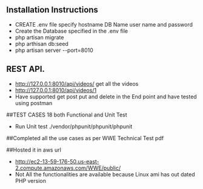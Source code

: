 

## Installation Instructions


- CREATE .env file specify hostname DB Name user name and password
- Create the Database specified in the .env file
- php artisan migrate
- php arthisan db:seed
- php artisan server --port=8010


## REST API. 
 - http://127.0.0.1:8010/api/videos/ get all the videos
 - http://127.0.0.1:8010/api/videos/1
 - Have supported get post put and delete in the End point and have tested using postman

##TEST CASES 18 both Functional and Unit Test
 - Run Unit test  ./vendor/phpunit/phpunit/phpunit

##Completed all the use cases as per WWE Technical Test pdf

##Hosted it in aws url
 - http://ec2-13-59-176-50.us-east-2.compute.amazonaws.com/WWE/public/
 - Not All the functionalities are available because Linux ami has out dated PHP version
